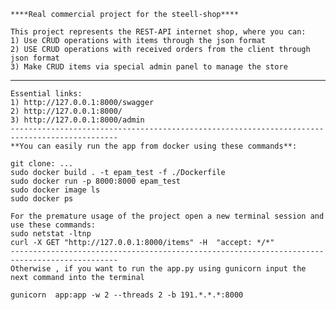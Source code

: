    
    ****Real commercial project for the steell-shop****
    
    This project represents the REST-API internet shop, where you can:
    1) Use CRUD operations with items through the json format
    2) USE CRUD operations with received orders from the client through json format
    3) Make CRUD items via special admin panel to manage the store   
   ----------------------------------------------------------------------------------------------
    Essential links:
    1) http://127.0.0.1:8000/swagger
    2) http://127.0.0.1:8000/
    3) http://127.0.0.1:8000/admin
    ----------------------------------------------------------------------------------------------
    **You can easily run the app from docker using these commands**:
  
    git clone: ...
    sudo docker build . -t epam_test -f ./Dockerfile
    sudo docker run -p 8000:8000 epam_test
    sudo docker image ls
    sudo docker ps
    
    For the premature usage of the project open a new terminal session and use these commands:
    sudo netstat -ltnp
    curl -X GET "http://127.0.0.1:8000/items" -H  "accept: */*"
    ----------------------------------------------------------------------------------------------
    Otherwise , if you want to run the app.py using gunicorn input the next command into the terminal
    
    gunicorn  app:app -w 2 --threads 2 -b 191.*.*.*:8000
